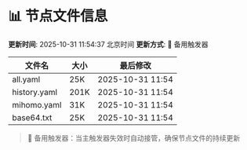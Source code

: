 # 📊 节点文件信息

**更新时间**: 2025-10-31 11:54:37 北京时间
**更新方式**: 🔄 备用触发器

| 文件名 | 大小 | 最后修改 |
|--------|------|----------|
| all.yaml | 25K | 2025-10-31 11:54 |
| history.yaml | 201K | 2025-10-31 11:54 |
| mihomo.yaml | 31K | 2025-10-31 11:54 |
| base64.txt | 25K | 2025-10-31 11:54 |

> 🔄 备用触发器：当主触发器失效时自动接管，确保节点文件的持续更新
